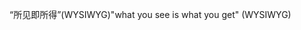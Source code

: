 <span data-ttu-id="e62aa-101">“所见即所得”(WYSIWYG)</span><span class="sxs-lookup"><span data-stu-id="e62aa-101">"what you see is what you get" (WYSIWYG)</span></span>